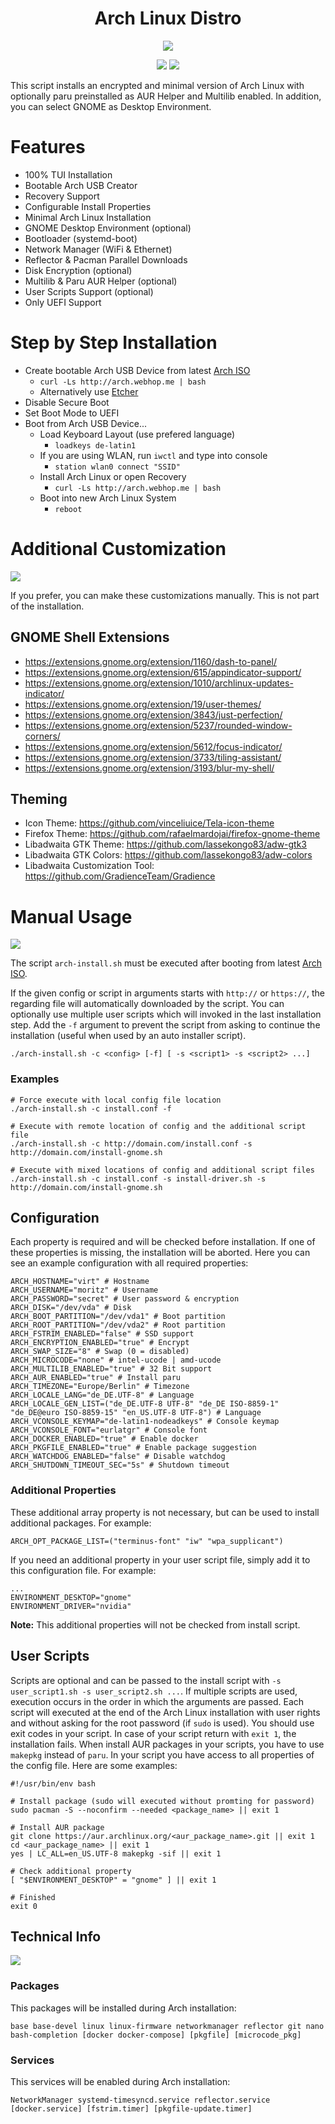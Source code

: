 <h1 align="center">Arch Linux Distro</h1>

<div align="center">
  <p><img src="screenshots/arch-setup.png" /></p>
  <p>
    <img src="https://img.shields.io/badge/MAINTAINED-YES-green?style=for-the-badge">
    <img src="https://img.shields.io/badge/LICENSE-MIT-blue?style=for-the-badge">
  </p>
</div>

This script installs an encrypted and minimal version of Arch Linux with optionally paru preinstalled as AUR Helper and Multilib enabled. In addition, you can select GNOME as Desktop Environment.

# Features

- 100% TUI Installation
- Bootable Arch USB Creator
- Recovery Support
- Configurable Install Properties
- Minimal Arch Linux Installation
- GNOME Desktop Environment (optional)
- Bootloader (systemd-boot)
- Network Manager (WiFi & Ethernet)
- Reflector & Pacman Parallel Downloads
- Disk Encryption (optional)
- Multilib & Paru AUR Helper (optional)
- User Scripts Support (optional)
- Only UEFI Support

# Step by Step Installation

- Create bootable Arch USB Device from latest [Arch ISO](https://www.archlinux.de/download)
  - `curl -Ls http://arch.webhop.me | bash`
  - Alternatively use [Etcher](https://www.balena.io/etcher)
- Disable Secure Boot
- Set Boot Mode to UEFI
- Boot from Arch USB Device...
  - Load Keyboard Layout (use prefered language)
    - `loadkeys de-latin1`
  - If you are using WLAN, run `iwctl` and type into console
    - `station wlan0 connect "SSID"`
  - Install Arch Linux or open Recovery
    - `curl -Ls http://arch.webhop.me | bash`
  - Boot into new Arch Linux System
    - `reboot`

# Additional Customization

<p><img  src="screenshots/desktop.jpg" /></p>

If you prefer, you can make these customizations manually. This is not part of the installation.

## GNOME Shell Extensions

- https://extensions.gnome.org/extension/1160/dash-to-panel/
- https://extensions.gnome.org/extension/615/appindicator-support/
- https://extensions.gnome.org/extension/1010/archlinux-updates-indicator/
- https://extensions.gnome.org/extension/19/user-themes/
- https://extensions.gnome.org/extension/3843/just-perfection/
- https://extensions.gnome.org/extension/5237/rounded-window-corners/
- https://extensions.gnome.org/extension/5612/focus-indicator/
- https://extensions.gnome.org/extension/3733/tiling-assistant/
- https://extensions.gnome.org/extension/3193/blur-my-shell/

## Theming

- Icon Theme: https://github.com/vinceliuice/Tela-icon-theme
- Firefox Theme: https://github.com/rafaelmardojai/firefox-gnome-theme
- Libadwaita GTK Theme: https://github.com/lassekongo83/adw-gtk3
- Libadwaita GTK Colors: https://github.com/lassekongo83/adw-colors
- Libadwaita Customization Tool: https://github.com/GradienceTeam/Gradience

# Manual Usage

<p><img  src="screenshots/arch-install.png" /></p>

The script `arch-install.sh` must be executed after booting from latest [Arch ISO](https://www.archlinux.de/download).

If the given config or script in arguments starts with `http://` or `https://`, the regarding file will automatically downloaded by the script. You can optionally use multiple user scripts which will invoked in the last installation step. Add the `-f` argument to prevent the script from asking to continue the installation (useful when used by an auto installer script).

```
./arch-install.sh -c <config> [-f] [ -s <script1> -s <script2> ...]
```

### Examples

```
# Force execute with local config file location
./arch-install.sh -c install.conf -f

# Execute with remote location of config and the additional script file
./arch-install.sh -c http://domain.com/install.conf -s http://domain.com/install-gnome.sh

# Execute with mixed locations of config and additional script files
./arch-install.sh -c install.conf -s install-driver.sh -s http://domain.com/install-gnome.sh
```

## Configuration

Each property is required and will be checked before installation. If one of these properties is missing, the installation will be aborted. Here you can see an example configuration with all required properties:

```
ARCH_HOSTNAME="virt" # Hostname
ARCH_USERNAME="moritz" # Username
ARCH_PASSWORD="secret" # User password & encryption
ARCH_DISK="/dev/vda" # Disk
ARCH_BOOT_PARTITION="/dev/vda1" # Boot partition
ARCH_ROOT_PARTITION="/dev/vda2" # Root partition
ARCH_FSTRIM_ENABLED="false" # SSD support
ARCH_ENCRYPTION_ENABLED="true" # Encrypt
ARCH_SWAP_SIZE="8" # Swap (0 = disabled)
ARCH_MICROCODE="none" # intel-ucode | amd-ucode
ARCH_MULTILIB_ENABLED="true" # 32 Bit support
ARCH_AUR_ENABLED="true" # Install paru
ARCH_TIMEZONE="Europe/Berlin" # Timezone
ARCH_LOCALE_LANG="de_DE.UTF-8" # Language
ARCH_LOCALE_GEN_LIST=("de_DE.UTF-8 UTF-8" "de_DE ISO-8859-1" "de_DE@euro ISO-8859-15" "en_US.UTF-8 UTF-8") # Language
ARCH_VCONSOLE_KEYMAP="de-latin1-nodeadkeys" # Console keymap
ARCH_VCONSOLE_FONT="eurlatgr" # Console font
ARCH_DOCKER_ENABLED="true" # Enable docker
ARCH_PKGFILE_ENABLED="true" # Enable package suggestion
ARCH_WATCHDOG_ENABLED="false" # Disable watchdog
ARCH_SHUTDOWN_TIMEOUT_SEC="5s" # Shutdown timeout
```

### Additional Properties

These additional array property is not necessary, but can be used to install additional packages. For example:

```
ARCH_OPT_PACKAGE_LIST=("terminus-font" "iw" "wpa_supplicant")
```

If you need an additional property in your user script file, simply add it to this configuration file. For example:

```
...
ENVIRONMENT_DESKTOP="gnome"
ENVIRONMENT_DRIVER="nvidia"
```

**Note:** This additional properties will not be checked from install script.

## User Scripts

Scripts are optional and can be passed to the install script with `-s user_script1.sh -s user_script2.sh ...`. If multiple scripts are used, execution occurs in the order in which the arguments are passed. Each script will executed at the end of the Arch Linux installation with user rights and without asking for the root password (if `sudo` is used). You should use exit codes in your script. In case of your script return with `exit 1`, the installation fails. When install AUR packages in your scripts, you have to use `makepkg` instead of `paru`. In your script you have access to all properties of the config file. Here are some examples:

```
#!/usr/bin/env bash

# Install package (sudo will executed without promting for password)
sudo pacman -S --noconfirm --needed <package_name> || exit 1

# Install AUR package
git clone https://aur.archlinux.org/<aur_package_name>.git || exit 1
cd <aur_package_name> || exit 1
yes | LC_ALL=en_US.UTF-8 makepkg -sif || exit 1

# Check additional property
[ "$ENVIRONMENT_DESKTOP" = "gnome" ] || exit 1

# Finished
exit 0
```

## Technical Info

<p><img src="screenshots/neofetch.png" /></p>

### Packages

This packages will be installed during Arch installation:

```
base base-devel linux linux-firmware networkmanager reflector git nano bash-completion [docker docker-compose] [pkgfile] [microcode_pkg]
```

### Services

This services will be enabled during Arch installation:

```
NetworkManager systemd-timesyncd.service reflector.service [docker.service] [fstrim.timer] [pkgfile-update.timer]
```
